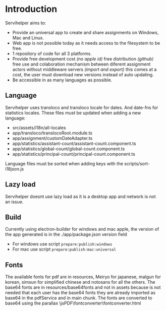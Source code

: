 # Introduction

Servihelper aims to:

- Provide an universal app to create and share assignments on Windows, Mac and Linux.
- Web app is not possible today as it needs access to the filesystem to be free.
- 1 repository of code for all 3 platforms.
- Provide free development cost _(no apple id)_ free distribution _(github)_ free use and colaboration mechanism between diferent assignment actors without middleware servers _(import and export)_ this comes at a cost, the user must download new versions instead of auto updating.
- Be accessible in as many languages as possible.

## Language

Servihelper uses transloco and transloco locale for dates. And date-fns for statistics locales.
These files must be updated when adding a new language:

- src/assets/i18n/all-locales
- app/transloco/translocoRoot.module.ts
- app/assignment/customDateAdapter.ts
- app/statistics/assistant-count/assistant-count.component.ts
- app/statistics/global-count/global-count.component.ts
- app/statistics/principal-count/principal-count.component.ts

Language files must be sorted when adding keys with the scripts/sort-i18json.js

## Lazy load

Servihelper doesnt use lazy load as it is a desktop app and network is not an issue.

## Build

Currently using electron-builder for windows and mac apple, the version of the app generated is in the ./app/package.json version field

- For windows use script `prepare:publish:windows`
- For mac use script `prepare:publish:mac:universal`

## Fonts

The available fonts for pdf are in resources, Meiryo for japanese, malgun for korean, simsun for simplified chinese and notosans for all the others.
The base64 fonts are in resources/base64fonts and not in assets because is not needed that each user has the base64 fonts
they are already imported as base64 in the pdfService and in main chunk.
The fonts are converted to base64 using the parallax \jsPDF\fontconverter\fontconverter.html

